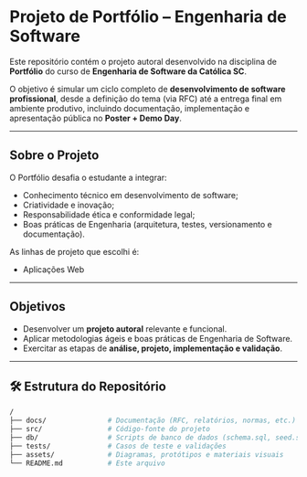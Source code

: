# Projeto de Portfólio – Engenharia de Software  

Este repositório contém o projeto autoral desenvolvido na disciplina de **Portfólio** do curso de **Engenharia de Software da Católica SC**.  

O objetivo é simular um ciclo completo de **desenvolvimento de software profissional**, desde a definição do tema (via RFC) até a entrega final em ambiente produtivo, incluindo documentação, implementação e apresentação pública no **Poster + Demo Day**.

---

## Sobre o Projeto  
O Portfólio desafia o estudante a integrar:  
- Conhecimento técnico em desenvolvimento de software;  
- Criatividade e inovação;  
- Responsabilidade ética e conformidade legal;  
- Boas práticas de Engenharia (arquitetura, testes, versionamento e documentação).  

As linhas de projeto que escolhi é:  
- Aplicações Web   
---

## Objetivos  

- Desenvolver um **projeto autoral** relevante e funcional.  
- Aplicar metodologias ágeis e boas práticas de Engenharia de Software.  
- Exercitar as etapas de **análise, projeto, implementação e validação**.  
---

## 🛠️ Estrutura do Repositório  

```bash
/
├── docs/               # Documentação (RFC, relatórios, normas, etc.)
├── src/                # Código-fonte do projeto
├── db/                 # Scripts de banco de dados (schema.sql, seed.sql, etc.)
├── tests/              # Casos de teste e validações
├── assets/             # Diagramas, protótipos e materiais visuais
└── README.md           # Este arquivo
